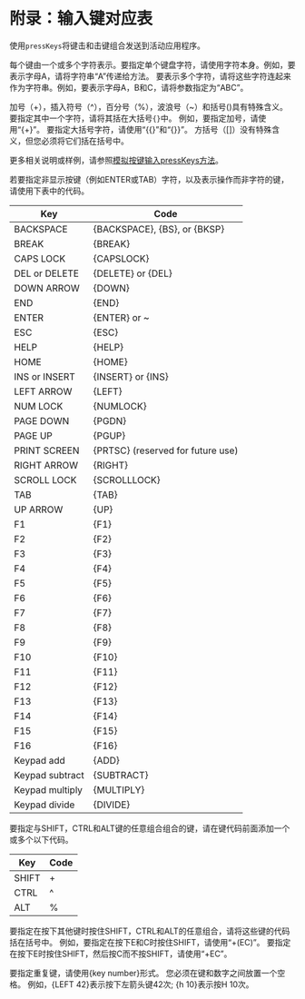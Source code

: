 # 附录：输入键对应表

使用`pressKeys`将键击和击键组合发送到活动应用程序。

每个键由一个或多个字符表示。要指定单个键盘字符，请使用字符本身。例如，要表示字母A，请将字符串“A”传递给方法。 要表示多个字符，请将这些字符连起来作为字符串。例如，要表示字母A，B和C，请将参数指定为“ABC”。

加号（+），插入符号（^），百分号（%），波浪号（~）和括号()具有特殊含义。 要指定其中一个字符，请将其括在大括号`{}`中。 例如，要指定加号，请使用“{+}”。 要指定大括号字符，请使用“{\{}”和“{\}}”。 方括号（[]）没有特殊含义，但您必须将它们括在括号中。

更多相关说明或样例，请参照[模拟按键输入pressKeys方法](/node_api/pressKeys.md)。

若要指定非显示按键（例如ENTER或TAB）字符，以及表示操作而非字符的键，请使用下表中的代码。

Key | Code
---|---
BACKSPACE | {BACKSPACE}, {BS}, or {BKSP}
BREAK | {BREAK}
CAPS LOCK | {CAPSLOCK}
DEL or DELETE  |  {DELETE} or {DEL}
DOWN ARROW | {DOWN}
END | {END}
ENTER | {ENTER} or ~
ESC | {ESC}
HELP | {HELP}
HOME | {HOME}
INS or INSERT | {INSERT} or {INS}
LEFT ARROW | {LEFT}
NUM LOCK | {NUMLOCK}
PAGE DOWN | {PGDN}
PAGE UP | {PGUP}
PRINT SCREEN | {PRTSC} (reserved for future use)
RIGHT ARROW | {RIGHT}
SCROLL LOCK | {SCROLLLOCK}
TAB | {TAB}
UP ARROW | {UP}
F1 | {F1}
F2 | {F2}
F3 | {F3}
F4 | {F4}
F5 | {F5}
F6 | {F6}
F7 | {F7}
F8 | {F8}
F9 | {F9}
F10 | {F10}
F11 | {F11}
F12 | {F12}
F13 | {F13}
F14 | {F14}
F15 | {F15}
F16 | {F16}
Keypad add | {ADD}
Keypad subtract | {SUBTRACT}
Keypad multiply | {MULTIPLY}
Keypad divide | {DIVIDE}

要指定与SHIFT，CTRL和ALT键的任意组合组合的键，请在键代码前面添加一个或多个以下代码。

Key | Code
---|---
SHIFT | +
CTRL | ^
ALT | %

要指定在按下其他键时按住SHIFT，CTRL和ALT的任意组合，请将这些键的代码括在括号中。 例如，要指定在按下E和C时按住SHIFT，请使用“+(EC)”。 要指定在按下E时按住SHIFT，然后按C而不按SHIFT，请使用“+EC”。

要指定重复键，请使用{key number}形式。 您必须在键和数字之间放置一个空格。 例如，{LEFT 42}表示按下左箭头键42次; {h 10}表示按H 10次。